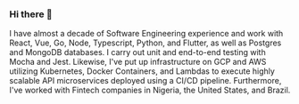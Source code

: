 ### Hi there 👋

I have almost a decade of Software Engineering experience and work with React, Vue, Go, Node, Typescript, Python, and Flutter, as well as Postgres and MongoDB databases. I carry out unit and end-to-end testing with Mocha and Jest. Likewise, I've put up infrastructure on GCP and AWS utilizing Kubernetes, Docker Containers, and Lambdas to execute highly scalable API microservices deployed using a CI/CD pipeline. Furthermore, I've worked with Fintech companies in Nigeria, the United States, and Brazil.

<!--
**hibeekaey/hibeekaey** is a ✨ _special_ ✨ repository because its `README.md` (this file) appears on your GitHub profile.

Here are some ideas to get you started:

- 🔭 I’m currently working on ...
- 🌱 I’m currently learning ...
- 👯 I’m looking to collaborate on ...
- 🤔 I’m looking for help with ...
- 💬 Ask me about ...
- 📫 How to reach me: ...
- 😄 Pronouns: ...
- ⚡ Fun fact: ...
-->
